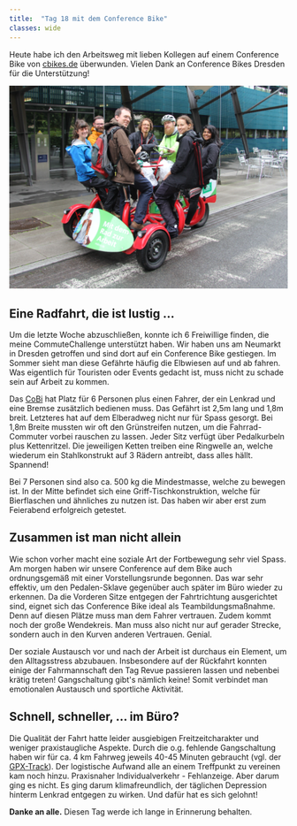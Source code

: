 ```yaml
---
title:  "Tag 18 mit dem Conference Bike"
classes: wide
---
```


Heute habe ich den Arbeitsweg mit lieben Kollegen auf einem Conference Bike von [cbikes.de](http://www.cbikes.de/index-2.html) überwunden. Vielen Dank an Conference Bikes Dresden für die Unterstützung!

![](/assets/images/ConferenceBike_1028x.png)

## Eine Radfahrt, die ist lustig ...

Um die letzte Woche abzuschließen, konnte ich 6 Freiwillige finden, die meine CommuteChallenge unterstützt haben. Wir haben uns am Neumarkt in Dresden getroffen und sind dort auf ein Conference Bike gestiegen. Im Sommer sieht man diese Gefährte häufig die Elbwiesen auf und ab fahren. Was eigentlich für Touristen oder Events gedacht ist, muss nicht zu schade sein auf Arbeit zu kommen.

Das [CoBi](http://www.cbikes.de/indexd0e0.html?id=319) hat Platz für 6 Personen plus einen Fahrer, der ein Lenkrad und eine Bremse zusätzlich bedienen muss. Das Gefährt ist 2,5m lang und 1,8m breit. Letzteres hat auf dem Elberadweg nicht nur für Spass gesorgt. Bei 1,8m Breite mussten wir oft den Grünstreifen nutzen, um die Fahrrad-Commuter vorbei rauschen zu lassen. Jeder Sitz verfügt über Pedalkurbeln plus Kettenritzel. Die jeweiligen Ketten treiben eine Ringwelle an, welche wiederum ein Stahlkonstrukt auf 3 Rädern antreibt, dass alles hällt. Spannend!

Bei 7 Personen sind also ca. 500 kg die Mindestmasse, welche zu bewegen ist. In der Mitte befindet sich eine Griff-Tischkonstruktion, welche für Bierflaschen und ähnliches zu nutzen ist. Das haben wir aber erst zum Feierabend erfolgreich getestet.

## Zusammen ist man nicht allein

Wie schon vorher macht eine soziale Art der Fortbewegung sehr viel Spass. Am morgen haben wir unsere Conference auf dem Bike auch ordnungsgemäß mit einer Vorstellungsrunde begonnen. Das war sehr effektiv, um den Pedalen-Sklave gegenüber auch später im Büro wieder zu erkennen. Da die Vorderen Sitze entgegen der Fahrtrichtung ausgerichtet sind, eignet sich das Conference Bike ideal als Teambildungsmaßnahme. Denn auf diesen Plätze muss man dem Fahrer vertrauen. Zudem kommt noch der große Wendekreis. Man muss also nicht nur auf gerader Strecke, sondern auch in den Kurven anderen Vertrauen. Genial.

Der soziale Austausch vor und nach der Arbeit ist durchaus ein Element, um den Alltagsstress abzubauen. Insbesondere auf der Rückfahrt konnten einige der Fahrmannschaft den Tag Revue passieren lassen und nebenbei krätig treten! Gangschaltung gibt's nämlich keine! Somit verbindet man emotionalen Austausch und sportliche Aktivität. 

## Schnell, schneller, ... im Büro?

Die Qualität der Fahrt hatte leider ausgiebigen Freitzeitcharakter und weniger praxistaugliche Aspekte. Durch die o.g. fehlende Gangschaltung haben wir für ca. 4 km Fahrweg jeweils 40-45 Minuten gebraucht (vgl. der [GPX-Track](/assets/images/2019-05-28_09-36_Tue.gpx)). Der logistische Aufwand alle an einem Treffpunkt zu vereinen kam noch hinzu. Praxisnaher Individualverkehr - Fehlanzeige. Aber darum ging es nicht. Es ging darum klimafreundlich, der täglichen Depression hinterm Lenkrad entgegen zu wirken. Und dafür hat es sich gelohnt! 

**Danke an alle.** Diesen Tag werde ich lange in Erinnerung behalten.
